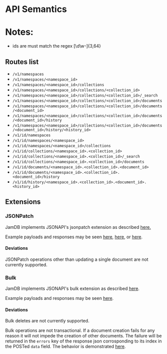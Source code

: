 # API Semantics

# Notes:
* ids are must match the regex [\d\w\-]{3,64}

## Routes list
* `/v1/namespaces`
* `/v1/namespaces/<namespace_id>`
* `/v1/namespaces/<namespace_id>/collections`
* `/v1/namespaces/<namespace_id>/collections/<collection_id>`
* `/v1/namespaces/<namespace_id>/collections/<collection_id>/_search`
* `/v1/namespaces/<namespace_id>/collections/<collection_id>/documents`
* `/v1/namespaces/<namespace_id>/collections/<collection_id>/documents/<document_id>`
* `/v1/namespaces/<namespace_id>/collections/<collection_id>/documents/<document_id>/history`
* `/v1/namespaces/<namespace_id>/collections/<collection_id>/documents/<document_id>/history/<history_id>`
* `/v1/id/namespaces`
* `/v1/id/namespaces/<namespace_id>`
* `/v1/id/namespaces/<namespace_id>/collections`
* `/v1/id/collections/<namespace_id>.<collection_id>`
* `/v1/id/collections/<namespace_id>.<collection_id>/_search`
* `/v1/id/collections/<namespace_id>.<collection_id>/documents`
* `/v1/id/documents/<namespace_id>.<collection_id>.<document_id>`
* `/v1/id/documents/<namespace_id>.<collection_id>.<document_id>/history`
* `/v1/id/history/<namespace_id>.<collection_id>.<document_id>.<history_id>`


## Extensions

### JSONPatch

JamDB implements JSONAPI's jsonpatch extension as described [here.](http://jsonapi.org/extensions/jsonpatch/)

Example payloads and responses may be seen [here](/features/document/update.feature), [here](/features/namespace/update.feature), or [here](/features/collection/update.feature).

#### Deviations
JSONPatch operations other than updating a single document are not currently supported.


### Bulk

JamDB implements JSONAPI's bulk extension as described [here](http://jsonapi.org/extensions/bulk/).

Example payloads and responses may be seen [here](/features/document/create.feature).

#### Deviations
Bulk deletes are not currently supported.

Bulk operations are not transactional.
If a document creation fails for any reason it will not impede the creation of other documents.
The failure will be returned in the `errors` key of the response json corrosponding to its index in the POSTed `data` field.
The behavior is demonstrated [here](/features/document/create.feature).
